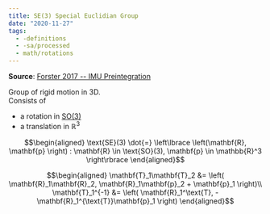 ```yaml
---
title: SE(3) Special Euclidian Group
date: "2020-11-27"
tags:
  - -definitions
  - -sa/processed
  - math/rotations
---
```


**Source**: [Forster 2017 -- IMU Preintegration](forster-2017-imu-preintegration.md)

Group of rigid motion in 3D.  
Consists of 
* a rotation in [SO(3)](rotations/so3-3d-rotation-group.md)
* a translation in $\mathbb{R}^3$

$$\begin{aligned}
\text{SE}(3) \dot{=} \left\lbrace
		\left(\mathbf{R}, \mathbf{p}
			\right) :
			\mathbf{R} \in \text{SO}(3),
			\mathbf{p} \in \mathbb{R}^3
	\right\rbrace
\end{aligned}$$

$$\begin{aligned}
\mathbf{T}_1\mathbf{T}_2 &= \left(
	\mathbf{R}_1\mathbf{R}_2,
	\mathbf{R}_1\mathbf{p}_2 + \mathbf{p}_1
	\right)\\
\mathbf{T}_1^{-1} &= \left(
	\mathbf{R}_1^\text{T}, -\mathbf{R}_1^{\text{T}}\mathbf{p}_1
	\right)
\end{aligned}$$


